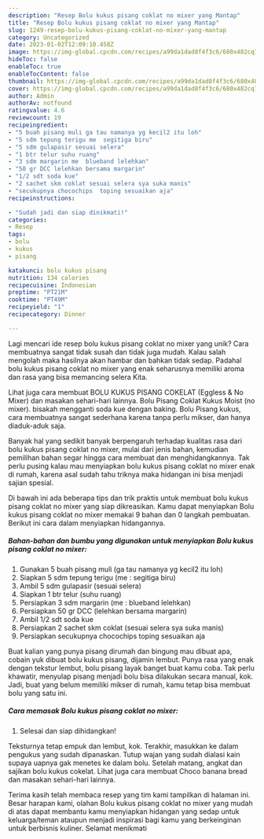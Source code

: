 ```yaml
---
description: "Resep Bolu kukus pisang coklat no mixer yang Mantap"
title: "Resep Bolu kukus pisang coklat no mixer yang Mantap"
slug: 1249-resep-bolu-kukus-pisang-coklat-no-mixer-yang-mantap
category: Uncategorized
date: 2023-01-02T12:09:10.458Z
image: https://img-global.cpcdn.com/recipes/a99da1dad8f4f3c6/680x482cq70/bolu-kukus-pisang-coklat-no-mixer-foto-resep-utama.jpg
hideToc: false
enableToc: true
enableTocContent: false
thumbnail: https://img-global.cpcdn.com/recipes/a99da1dad8f4f3c6/680x482cq70/bolu-kukus-pisang-coklat-no-mixer-foto-resep-utama.jpg
cover: https://img-global.cpcdn.com/recipes/a99da1dad8f4f3c6/680x482cq70/bolu-kukus-pisang-coklat-no-mixer-foto-resep-utama.jpg
author: Admin
authorAv: notfound
ratingvalue: 4.6
reviewcount: 19
recipeingredient:
- "5 buah pisang muli ga tau namanya yg kecil2 itu loh"
- "5 sdm tepung terigu me  segitiga biru"
- "5 sdm gulapasir sesuai selera"
- "1 btr telur suhu ruang"
- "3 sdm margarin me  blueband lelehkan"
- "50 gr DCC lelehkan bersama margarin"
- "1/2 sdt soda kue"
- "2 sachet skm coklat sesuai selera sya suka manis"
- "secukupnya chocochips  toping sesuaikan aja"
recipeinstructions:

- "Sudah jadi dan siap dinikmati!"
categories:
- Resep
tags:
- bolu
- kukus
- pisang

katakunci: bolu kukus pisang 
nutrition: 134 calories
recipecuisine: Indonesian
preptime: "PT21M"
cooktime: "PT49M"
recipeyield: "1"
recipecategory: Dinner

---
```





Lagi mencari ide resep bolu kukus pisang coklat no mixer yang unik? Cara membuatnya sangat tidak susah dan tidak juga mudah. Kalau salah mengolah maka hasilnya akan hambar dan bahkan tidak sedap. Padahal bolu kukus pisang coklat no mixer yang enak seharusnya memiliki aroma dan rasa yang bisa memancing selera Kita.





Lihat juga cara membuat BOLU KUKUS PISANG COKELAT (Eggless &amp; No Mixer) dan masakan sehari-hari lainnya. Bolu Pisang Coklat Kukus Moist (no mixer). bisakah mengganti soda kue dengan baking. Bolu Pisang kukus, cara membuatnya sangat sederhana karena tanpa perlu mikser, dan hanya diaduk-aduk saja.

Banyak hal yang sedikit banyak berpengaruh terhadap kualitas rasa dari bolu kukus pisang coklat no mixer, mulai dari jenis bahan, kemudian pemilihan bahan segar hingga cara membuat dan menghidangkannya. Tak perlu pusing kalau mau menyiapkan bolu kukus pisang coklat no mixer enak di rumah, karena asal sudah tahu triknya maka hidangan ini bisa menjadi sajian spesial.






Di bawah ini ada beberapa tips dan trik praktis untuk membuat bolu kukus pisang coklat no mixer yang siap dikreasikan. Kamu dapat menyiapkan Bolu kukus pisang coklat no mixer memakai 9 bahan dan 0 langkah pembuatan. Berikut ini cara dalam menyiapkan hidangannya.

<!--inarticleads1-->

##### Bahan-bahan dan bumbu yang digunakan untuk menyiapkan Bolu kukus pisang coklat no mixer:

1. Gunakan 5 buah pisang muli (ga tau namanya yg kecil2 itu loh)
1. Siapkan 5 sdm tepung terigu (me : segitiga biru)
1. Ambil 5 sdm gulapasir (sesuai selera)
1. Siapkan 1 btr telur (suhu ruang)
1. Persiapkan 3 sdm margarin (me : blueband lelehkan)
1. Persiapkan 50 gr DCC (lelehkan bersama margarin)
1. Ambil 1/2 sdt soda kue
1. Persiapkan 2 sachet skm coklat (sesuai selera sya suka manis)
1. Persiapkan secukupnya chocochips  toping sesuaikan aja


Buat kalian yang punya pisang dirumah dan bingung mau dibuat apa, cobain yuk dibuat bolu kukus pisang, dijamin lembut. Punya rasa yang enak dengan tekstur lembut, bolu pisang layak banget buat kamu coba. Tak perlu khawatir, menyulap pisang menjadi bolu bisa dilakukan secara manual, kok. Jadi, buat yang belum memiliki mikser di rumah, kamu tetap bisa membuat bolu yang satu ini. 

<!--inarticleads2-->

##### Cara memasak Bolu kukus pisang coklat no mixer:


1. Selesai dan siap dihidangkan!

Teksturnya tetap empuk dan lembut, kok. Terakhir, masukkan ke dalam pengukus yang sudah dipanaskan. Tutup wajan yang sudah dialasi kain supaya uapnya gak menetes ke dalam bolu. Setelah matang, angkat dan sajikan bolu kukus cokelat. Lihat juga cara membuat Choco banana bread dan masakan sehari-hari lainnya. 

Terima kasih telah membaca resep yang tim kami tampilkan di halaman ini. Besar harapan kami, olahan Bolu kukus pisang coklat no mixer yang mudah di atas dapat membantu kamu menyiapkan hidangan yang sedap untuk keluarga/teman ataupun menjadi inspirasi bagi kamu yang berkeinginan untuk berbisnis kuliner. Selamat menikmati
